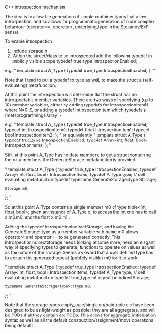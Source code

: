 C++ introspection mechanism

The idea is to allow the generation of simple container types that allow introspection, and so allows for programmatic generation of more complex behaviour (operator==, operator<, underlying_type in the Stepanov/EoP sense).

To enable introspection

1) include storage.h
2) Within the struct/class to be introspected add the following typedef in publicly visible scope
    typedef true_type IntrospectionEnabled;

e.g.
"
template<typename T>
struct A_Type
{
    typedef true_type IntrospectionEnabled;
};
"

Note that I tend to put a typedef to type as well, to make the struct a (self-evaluating) metafunction.

At this point the introspection will determine that the struct has no introspectable member variables.
There are two ways of specifying (up to 10) member variables, either by adding typedefs for IntrospectionItemN where N=0..9, or adding a typedef IntrospectionItem which typedefs a (metaprogramming) Array :-

e.g.
"
template<typename T>
struct A_Type
{
    typedef true_type IntrospectionEnabled;
    typedef int IntrospectionItem0;
    typedef float IntrospectionItem1;
    typedef bool IntrospectionItem2;
};
"
or equivalently
"
template<typename T>
struct A_Type
{
    typedef true_type IntrospectionEnabled;
    typedef Array<int, float, bool> IntrospectionItems;
};
"

Still, at this point A_Type has no data members; to get a struct containing the data members the GenerateStorage metafunction is provided.

"
template<typename T>
struct A_Type
{
    typedef true_type IntrospectionEnabled;
    typedef Array<int, float, bool> IntrospectionItems;
    typedef A_Type type; // self evaluating metafunction
    typedef typename GenerateStorage<type>::type Storage;

    Storage m0;
};
"

So at this point A_Type<T> contains a single member m0 of type triple<int, float, bool>; given an instance of A_Type<T> x, to access the int one has to call x.m0.m0, and the float x.m0.m1 .

Adding the typedef IntrospectionIndirectStorage, and having the GenerateStorage<type>::type as a member variable with name m0 allows operator< and operator== to be generated correctly.
This IntrospectionIndirectStorage needs looking at some more; need an elegant way of specifying types to generate, functions to operate on values as well as the nature of the storage. Seems awkward that a user defined type has to contain the generated type at (publicly visible) m0 for it to work.

"
template<typename T>
struct A_Type
{
    typedef true_type IntrospectionEnabled;
    typedef Array<int, float, bool> IntrospectionItems;
    typedef A_Type type; // self evaluating metafunction
    typedef true_type IntrospectionIndirectStorage;

    typename GenerateStorage<type>::type m0;
};
"

Note that the storage types empty_type/singleton/pair/triple etc have been designed to be as light-weight as possible; they are all aggregates, and will be PODs if all they contain are PODs. This allows for aggregate initialisation syntax as well as all the default construction/assignment/move operations being defaults.